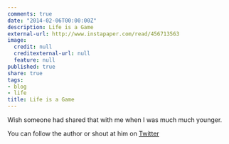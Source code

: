 ```yaml
---
comments: true
date: "2014-02-06T00:00:00Z"
description: Life is a Game
external-url: http://www.instapaper.com/read/456713563
image:
  credit: null
  creditexternal-url: null
  feature: null
published: true
share: true
tags:
- blog
- life
title: Life is a Game
---
```


Wish someone had shared that with me when I was much much younger.


You can follow the author or shout at him on [Twitter](https://twitter.com/abijango)
	